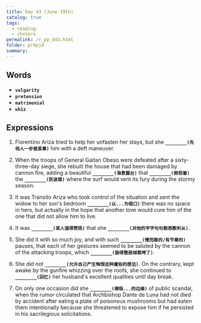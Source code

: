 ```yaml
---
title: Day 43 (June 19th)
catalog: true
tags: 
  - reading
  - cholera
permalink: /r_pp_d43.html
folder: prdpjd
summary: 
---
```


## Words

-   <b data-toggle="tooltip" data-original-title="{{site.data.glossary.vulgarity}}">`vulgarity`</b>
-   <b data-toggle="tooltip" data-original-title="{{site.data.glossary.pretension}}">`pretension`</b>
-   <b data-toggle="tooltip" data-original-title="{{site.data.glossary.matrimonial}}">`matrimonial`</b>
-   <b data-toggle="tooltip" data-original-title="{{site.data.glossary.whiz}}">`whiz`</b>



## Expressions

1.  Florentino Ariza tried to help her unfasten her stays, but she <b data-toggle="tooltip" data-original-title="{{site.data.answers.43_a}}">`________(先他人一步做某事)`</b> him with a deft maneuver.

2.  When the troops of General Gaitan Obeso were defeated after a sixty-three-day siege, she rebuilt the house that had been damaged by cannon fire, adding a beautiful <b data-toggle="tooltip" data-original-title="{{site.data.answers.43_b}}">`________(海景露台)`</b> that <b data-toggle="tooltip" data-original-title="{{site.data.answers.43_b2}}">`________(俯视着)`</b> the <b data-toggle="tooltip" data-original-title="{{site.data.answers.43_b3}}">`________(防波堤)`</b> where the surf would vent its fury during the stormy season.

3.  It was Transito Ariza who took control of the situation and sent the widow to her son's bedroom <b data-toggle="tooltip" data-original-title="{{site.data.answers.43_c}}">`________(以...为借口)`</b> there was no space in hers, but actually in the hope that another love would cure him of the one that did not allow him to live.

4.  It was <b data-toggle="tooltip" data-original-title="{{site.data.answers.43_d}}">`________(某人值得赞扬)`</b> that she <b data-toggle="tooltip" data-original-title="{{site.data.answers.43_d2}}">`________(对他的字字句句都悉数听从)`</b>.

5.  She did it with so much joy, and with such <b data-toggle="tooltip" data-original-title="{{site.data.answers.43_e}}">`________(慢而稳的/有节奏的)`</b> pauses, that each of her gestures seemed to be saluted by the cannon of the attacking troops, which <b data-toggle="tooltip" data-original-title="{{site.data.answers.43_e2}}">`________(振得整座城都垮了)`</b>.

6.  She did not <b data-toggle="tooltip" data-original-title="{{site.data.answers.43_f}}">`________(允许自己产生悔恨这种庸俗的想法)`</b>. On the contrary, kept awake by the gunfire whizzing over the roofs, she continued to <b data-toggle="tooltip" data-original-title="{{site.data.answers.43_f2}}">`________(回忆)`</b> her husband's excellent qualities until day break.

7.  On only one occasion did she <b data-toggle="tooltip" data-original-title="{{site.data.answers.43_g}}">`________(濒临...的边缘)`</b> of public scandal, when the rumor circulated that Archbishop Dante de Luna had not died by accident after eating a plate of poisonous mushrooms but had eaten them intentionally because she threatened to expose him if he persisted in his sacrilegious solicitations.